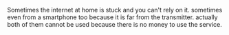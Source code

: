 Sometimes the internet at home is stuck and you can't rely on it. sometimes even from a smartphone too because it is far from the transmitter. actually both of them cannot be used because there is no money to use the service.
